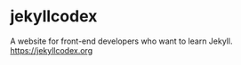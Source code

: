 # jekyllcodex

A website for front-end developers who want to learn Jekyll. https://jekyllcodex.org

